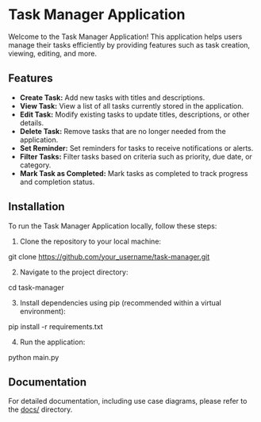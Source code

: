 # Task Manager Application

Welcome to the Task Manager Application! This application helps users manage their tasks efficiently by providing features such as task creation, viewing, editing, and more.

## Features

- **Create Task:** Add new tasks with titles and descriptions.
- **View Task:** View a list of all tasks currently stored in the application.
- **Edit Task:** Modify existing tasks to update titles, descriptions, or other details.
- **Delete Task:** Remove tasks that are no longer needed from the application.
- **Set Reminder:** Set reminders for tasks to receive notifications or alerts.
- **Filter Tasks:** Filter tasks based on criteria such as priority, due date, or category.
- **Mark Task as Completed:** Mark tasks as completed to track progress and completion status.

## Installation

To run the Task Manager Application locally, follow these steps:

1. Clone the repository to your local machine:

git clone https://github.com/your_username/task-manager.git

2. Navigate to the project directory:

cd task-manager


3. Install dependencies using pip (recommended within a virtual environment):

pip install -r requirements.txt


4. Run the application:

python main.py

## Documentation

For detailed documentation, including use case diagrams, please refer to the [docs/](docs/) directory.

